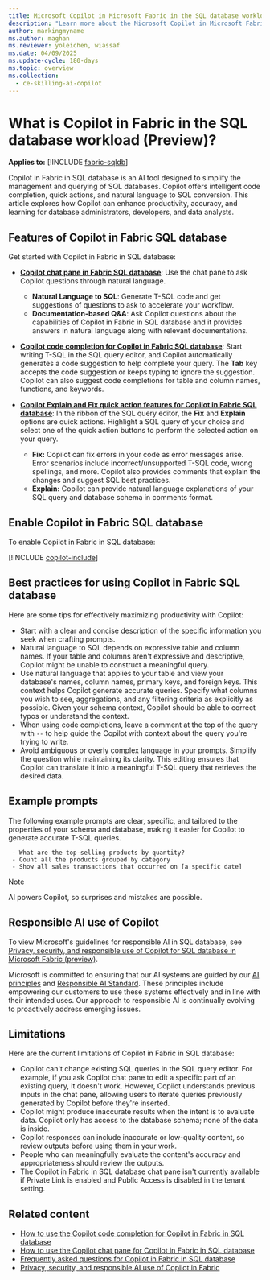 ```yaml
---
title: Microsoft Copilot in Microsoft Fabric in the SQL database workload Overview
description: "Learn more about the Microsoft Copilot in Microsoft Fabric in the SQL database workload, an AI assistant designed to streamline your database tasks."
author: markingmyname
ms.author: maghan
ms.reviewer: yoleichen, wiassaf
ms.date: 04/09/2025
ms.update-cycle: 180-days
ms.topic: overview
ms.collection:
  - ce-skilling-ai-copilot
---
```


# What is Copilot in Fabric in the SQL database workload (Preview)?

**Applies to:** [!INCLUDE [fabric-sqldb](../includes/applies-to-version/fabric-sqldb.md)]

Copilot in Fabric in SQL database is an AI tool designed to simplify the management and querying of SQL databases. Copilot offers intelligent code completion, quick actions, and natural language to SQL conversion. This article explores how Copilot can enhance productivity, accuracy, and learning for database administrators, developers, and data analysts.

## Features of Copilot in Fabric SQL database

Get started with Copilot in Fabric in SQL database:

- **[Copilot chat pane in Fabric SQL database](copilot-chat-pane.md)**: Use the chat pane to ask Copilot questions through natural language.
  - **Natural Language to SQL**: Generate T-SQL code and get suggestions of questions to ask to accelerate your workflow.
  - **Documentation-based Q&A**: Ask Copilot questions about the capabilities of Copilot in Fabric in SQL database and it provides answers in natural language along with relevant documentations.

- **[Copilot code completion for Copilot in Fabric SQL database](copilot-code-completion.md)**: Start writing T-SQL in the SQL query editor, and Copilot automatically generates a code suggestion to help complete your query. The **Tab** key accepts the code suggestion or keeps typing to ignore the suggestion. Copilot can also suggest code completions for table and column names, functions, and keywords.

- **[Copilot Explain and Fix quick action features for Copilot in Fabric SQL database](copilot-quick-actions.md)**: In the ribbon of the SQL query editor, the **Fix** and **Explain** options are quick actions. Highlight a SQL query of your choice and select one of the quick action buttons to perform the selected action on your query.
  - **Fix:** Copilot can fix errors in your code as error messages arise. Error scenarios include incorrect/unsupported T-SQL code, wrong spellings, and more. Copilot also provides comments that explain the changes and suggest SQL best practices.
  - **Explain:** Copilot can provide natural language explanations of your SQL query and database schema in comments format.

## Enable Copilot in Fabric SQL database

To enable Copilot in Fabric in SQL database:

[!INCLUDE [copilot-include](../../includes/copilot-include.md)]

## Best practices for using Copilot in Fabric SQL database

Here are some tips for effectively maximizing productivity with Copilot:

- Start with a clear and concise description of the specific information you seek when crafting prompts.
- Natural language to SQL depends on expressive table and column names. If your table and columns aren't expressive and descriptive, Copilot might be unable to construct a meaningful query.
- Use natural language that applies to your table and view your database's names, column names, primary keys, and foreign keys. This context helps Copilot generate accurate queries. Specify what columns you wish to see, aggregations, and any filtering criteria as explicitly as possible. Given your schema context, Copilot should be able to correct typos or understand the context.
- When using code completions, leave a comment at the top of the query with `--` to help guide the Copilot with context about the query you're trying to write.
- Avoid ambiguous or overly complex language in your prompts. Simplify the question while maintaining its clarity. This editing ensures that Copilot can translate it into a meaningful T-SQL query that retrieves the desired data.

## Example prompts

The following example prompts are clear, specific, and tailored to the properties of your schema and database, making it easier for Copilot to generate accurate T-SQL queries.

```copilot-prompt
 - What are the top-selling products by quantity?
 - Count all the products grouped by category
 - Show all sales transactions that occurred on [a specific date]
```

> [!NOTE]
> AI powers Copilot, so surprises and mistakes are possible.

## Responsible AI use of Copilot

To view Microsoft's guidelines for responsible AI in SQL database, see [Privacy, security, and responsible use of Copilot for SQL database in Microsoft Fabric (preview)](/fabric/fundamentals/copilot-database-privacy-security).

Microsoft is committed to ensuring that our AI systems are guided by our [AI principles](https://www.microsoft.com/ai/principles-and-approach/) and [Responsible AI Standard](https://www.microsoft.com/ai/responsible-ai). These principles include empowering our customers to use these systems effectively and in line with their intended uses. Our approach to responsible AI is continually evolving to proactively address emerging issues.

## Limitations

Here are the current limitations of Copilot in Fabric in SQL database:

- Copilot can't change existing SQL queries in the SQL query editor. For example, if you ask Copilot chat pane to edit a specific part of an existing query, it doesn't work. However, Copilot understands previous inputs in the chat pane, allowing users to iterate queries previously generated by Copilot before they're inserted.
- Copilot might produce inaccurate results when the intent is to evaluate data. Copilot only has access to the database schema; none of the data is inside.
- Copilot responses can include inaccurate or low-quality content, so review outputs before using them in your work.
- People who can meaningfully evaluate the content's accuracy and appropriateness should review the outputs.
- The Copilot in Fabric in SQL database chat pane isn't currently available if Private Link is enabled and Public Access is disabled in the tenant setting.

## Related content

- [How to use the Copilot code completion for Copilot in Fabric in SQL database](copilot-code-completion.md)
- [How to use the Copilot chat pane for Copilot in Fabric in SQL database](copilot-quick-actions.md)
- [Frequently asked questions for Copilot in Fabric in SQL database](copilot-faq.yml)
- [Privacy, security, and responsible AI use of Copilot in Fabric](../../fundamentals/copilot-privacy-security.md)
